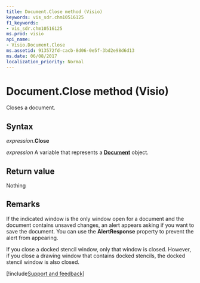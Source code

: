 ```yaml
---
title: Document.Close method (Visio)
keywords: vis_sdr.chm10516125
f1_keywords:
- vis_sdr.chm10516125
ms.prod: visio
api_name:
- Visio.Document.Close
ms.assetid: 913572fd-cacb-8d06-0e5f-3bd2e98d6d13
ms.date: 06/08/2017
localization_priority: Normal
---
```



# Document.Close method (Visio)

Closes a document.


## Syntax

_expression_.**Close**

_expression_ A variable that represents a **[Document](Visio.Document.md)** object.


## Return value

Nothing


## Remarks

If the indicated window is the only window open for a document and the document contains unsaved changes, an alert appears asking if you want to save the document. You can use the **AlertResponse** property to prevent the alert from appearing.

If you close a docked stencil window, only that window is closed. However, if you close a drawing window that contains docked stencils, the docked stencil window is also closed.

[!include[Support and feedback](~/includes/feedback-boilerplate.md)]